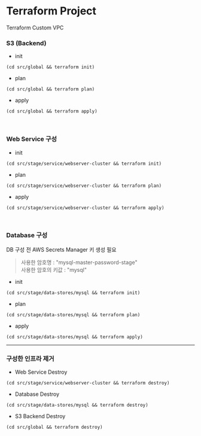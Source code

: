 # Terraform Project
Terraform Custom VPC


### S3 (Backend)
- init
```shell
(cd src/global && terraform init)
```
- plan
```shell
(cd src/global && terraform plan)
```
- apply
```shell
(cd src/global && terraform apply)
```

<br>  

### Web Service 구성
- init
```shell
(cd src/stage/service/webserver-cluster && terraform init)
```
- plan
```shell
(cd src/stage/service/webserver-cluster && terraform plan)
```
- apply
```shell
(cd src/stage/service/webserver-cluster && terraform apply) 
```

<br>

### Database 구성
DB 구성 전 AWS Secrets Manager 키 생성 필요  
> 사용한 암호명 : "mysql-master-password-stage"  
> 사용한 암호의 키값 : "mysql"

- init
```shell
(cd src/stage/data-stores/mysql && terraform init)
```
- plan
```shell
(cd src/stage/data-stores/mysql && terraform plan)
```
- apply
```shell
(cd src/stage/data-stores/mysql && terraform apply)
```

---
### 구성한 인프라 제거
- Web Service Destroy
```shell
(cd src/stage/service/webserver-cluster && terraform destroy)
```
- Database Destroy
```shell
(cd src/stage/data-stores/mysql && terraform destroy)
```
- S3 Backend Destroy
```shell
(cd src/global && terraform destroy)
```